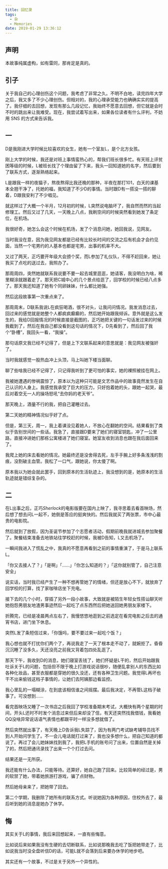 ```yaml
---
title: 回忆录
tags:
  - 杂
  - Memories
date: 2019-01-29 13:36:12
---
```



## 声明

本故事纯属虚构，如有雷同，那肯定是真的。

## 引子

关于我自己的心理创伤这个问题，我考虑了非常之久。不明不白地，读完四年大学之后，我又多了不少心理创伤。但相对的，我的心理承受能力也确确实实的提高了。我仔细的去回想，发现有那么几段记忆，我始终不愿意去回想，但它就是会时不时的跳出来让我难受。现在，我尝试着写出来，如果各位读者有什么评判，不妨用 SNS 的方式来告诉我。

## 一

D是我刚进大学时候比较喜欢的女生，她有一个室友L，是个北方女孩。

刚上大学的时候，我还是对班上事情蛮热心的，帮我们班长很多忙。有天班上评贫困等级的时候，L被班长找了个理由留了下来，我头一回知道她的名字，然后要到了联系方式，逐渐熟络起来。

L是跟我一样的夜猫子，熬夜熬得比我还晚的那种，半夜在那打101，白天的课基本全翘干净了，托她的福，我知道了不少D的事情。当时跟D有一搭没一搭的聊着，D跟我安利了不少唱见。

就这样过了大概一个半月，12月初的时候，L突然说电脑坏了，我自然而然的当起修理工。然后又过了几天，一天晚上八点，我刷空间的时候突然看到她发了条定位，在机场。

我很好奇，她怎么会这个时候在机场，发了个消息问她，她回我说，见网友。

当时我没在意，因为我见网友都是已经有比较长时间的交流之后有机会才会约见面，当然一个宅男约的人基本也都是宅男，出事的机率不大。

又过了两天，正巧要开年级大会颁个奖，而L参加了礼仪队，不得不赶回来，她让我买了点吃的送过去，我照办了。

那周周四，突然她就联系我说要不要一起去城里逛逛，她请客，我没明白为啥，稀里糊涂就跟着走了。那天把C城中心的几个景点给逛了，回学校的时候已经八点多了。那天我还知道了她有个同卵妹妹，什么都比她强。

然后这段故事第一次重点来了。

那周周末，D联系我说L在疯狂喝酒，很不对头，让我问问情况。我发消息过去，回过来的感觉就是她整个人都疯疯癫癫的，然后她开始跟我倾诉。意外就是这么发生的，我给D回报情况的时候直接是截图的，正巧她把关键的一句话发过来的时候我截到了，然后在我自己都没看到这句话的情况下，D先看到了，然后回了我个“卧槽”，我回头一看，“我操”。

那句话原文我已经不记得了，但是上下文联系起来的意思就是：我见网友被强奸了。

当时我就感觉一股热血冲上头顶，马上叫她下楼当面聊。

聊了些啥我已经不记得了，只记得我听到了更可怕的事实，她的裸照被挂在网上。

我被她遭遇的惨祸震惊了，原本以为这种只可能是文艺作品中的故事竟然发生在自己认识的人身上。我感觉我承受了巨大的压力，只好抱着她的头，跟她一起哭，最后对着空无一人的操场怒吼“去你妈的老天爷”。

那天晚上，酒量不行的我，把自己灌睡过去。

第二天她的精神情况似乎好了点。

但是，第三天，周一，我上着课没见着她人，不放心在翻她的空间。结果看到了类似于告别世间的一些话。我急了，直接跟D要来了她们的寝室钥匙，冲了一公里路，直接冲进她们那栋公寓楼进了她们寝室。她室友收到消息也跟在我后面回来了。

我爬上她的床去看她的情况。她最终还是没舍得去死，左手手腕上好多条浅浅的割痕，没割破主血管。我松了一口气，跟她说，你太傻了啊。

原本我以为她会就此罢手，回到原本的生活轨迹上，我没想到的是，她原本的生活轨迹就是错综复杂的。

## 二

在L出事之后，正巧*Sherlock*的电影版要在国内上映了，我寻思着去看首映场，然后想了想去问L一起不，她倒是答应的挺爽快的。然后我就买了两张票，市中心最贵的电影院。

然后就到了放假，因为圣诞节参加了个志愿者活动，假期前晚我就进城去参加聚餐了。聚餐结束准备去地铁站往学校赶的时候，我被D告知，L又去机场了。

一瞬间我进入了慌乱之中，我真的不愿意再看到之前的事情重演了，于是马上联系L。

「你又去接人了？」「是啊」「……」「你怎么知道的？」「这你就别管了，自己注意安全」

说实话，当时我已经产生了一种不想再管她了的情绪，但还是放心不下，就放弃了回学校的打算，找了家咖啡店坐下充电。

接下去的几个小时，穿插了另外一段小故事，大致就是被陌生年轻女性搭讪聊天听她抱怨男朋友地渣男事迹然后一起吃了点东西然后把她送回她男朋友家楼下。

折腾完，已经是凌晨两点左右了，我慢悠悠地逛到之前选定在看完电影之后去的通宵书店，进门坐下休息。

突然L发了条短信过来，「你饿吗，要不要过来一起吃个饭？」

我心想也就不打扰你们两个了，再说我走了一天了根本走不动了，就婉拒了。昏昏沉沉睡了没多久，天还没亮之前我又背着包四处乱逛了。

那天下午，我收到D的消息，她们寝室丢钱了，她们怀疑是L干的，然后开始跟我吐诉关于L的问题，包括但不限于晚上打游戏说话很吵，随便乱拿别人的东西比如各种化妆品，甚至衣服都是穿她的很久没还，还有各种卫生问题。我觉得L再坏也干不出来偷钱这档子事情的，让她们去阿姨那边看监控。

我心里乱的一塌糊涂，在到底该相信谁之间摇摆。最后我决定，不再管L这档子破事了。可没想到……

看完首映场又睡了一次书店之后我回了学校准备期末考试，大概快有两个星期的时间，开头L还时不时发个消息过来但后来却没了信，有天还突然找我借钱，我看她QQ没啥异常说话语气表情也都跟平时一样没多想就借了。

然后突然就出事了，有天晚上D告诉我L失踪了，因为有两门考试缺考辅导员找不到人开始问学生了。不一会儿电话就打过来了，我也没多想什么，把自己知道的都说了。再过了会儿她妹妹找到我了，我把L手机的账号问了出来，位置自然是关掉了的，然后把通讯录找了出来一个个打过去问。

结果还是一无所获。

我还能有什么办法，只能等待。还算好，她自己跑了回来。比较简单的经过是，男的软禁了她，带着她旅游打游戏，骗了点财物。

然后她母亲来了，把她带了回去。

第二个学期，我删除了她所有的联系方式。听说她因为各种原因，住校外去了，最后听到她的消息是她办了休学。

## 悔

其实关于L的事情，我后来回想起来，一直有些悔意。

比如说后来如果我没有生硬的去切断联系，比如说那晚我去吃了饭把她带走了，比如说我当时没全盘听信D的话，可能L就不会落到后来要办休学的地步吧。

其实还有一个故事，不过是关于另外一个异性的。